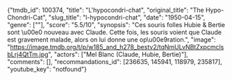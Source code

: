 {"tmdb_id": 100374, "title": "L'hypocondri-chat", "original_title": "The Hypo-Chondri-Cat", "slug_title": "l-hypocondri-chat", "date": "1950-04-15", "genre": [""], "score": "5.5/10", "synopsis": "Ces souris folles Hubie & Bertie sont \u00e0 nouveau avec Claude. Cette fois, les souris voient que Claude est gravement malade, alors on lui donne une op\u00e9ration.", "image": "https://image.tmdb.org/t/p/w185_and_h278_bestv2/tqNmULvNBtZxpcmclsbLrj4QtTm.jpg", "actors": ["Mel Blanc (Claude, Hubie, Bertie)"], "comments": [], "recommandations_id": [236635, 145941, 118979, 235817], "youtube_key": "notfound"}